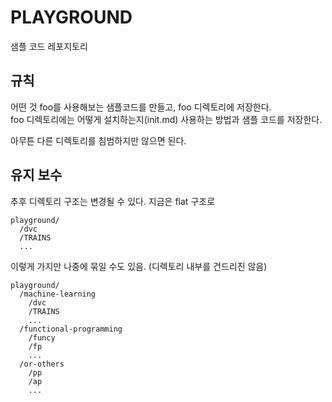 # PLAYGROUND
샘플 코드 레포지토리

## 규칙
어떤 것 foo를 사용해보는 샘플코드를 만들고, foo 디렉토리에 저장한다. \
foo 디렉토리에는 어떻게 설치하는지(init.md) 사용하는 방법과 샘플 코드를 저장한다.

아무튼 다른 디렉토리를 침범하지만 않으면 된다.

## 유지 보수
추후 디렉토리 구조는 변경될 수 있다. 지금은 flat 구조로 

```
playground/ 
  /dvc 
  /TRAINS 
  ... 
```
  
이렇게 가지만 나중에 묶일 수도 있음. (디렉토리 내부를 건드리진 않음)

```
playground/ 
  /machine-learning
    /dvc 
    /TRAINS 
    ... 
  /functional-programming 
    /funcy
    /fp
    ...
  /or-others
    /pp
    /ap
    ...
```
